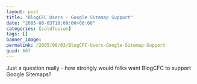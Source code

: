 ```yaml
---
layout: post
title: "BlogCFC Users - Google Sitemap Support"
date: "2005-08-03T10:08:00+06:00"
categories: [coldfusion]
tags: []
banner_image: 
permalink: /2005/08/03/BlogCFC-Users-Google-Sitemap-Support
guid: 667
---
```


Just a question really - how strongly would folks want BlogCFC to support Google Sitemaps?